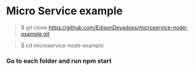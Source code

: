 # Micro Service example
> \$ git clone https://github.com/EdisonDevadoss/microservice-node-example.git

> \$ cd microservice-node-example
### Go to each folder and run npm start